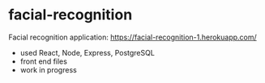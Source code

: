 # facial-recognition

Facial recognition application: https://facial-recognition-1.herokuapp.com/

- used React, Node, Express, PostgreSQL
- front end files
- work in progress
